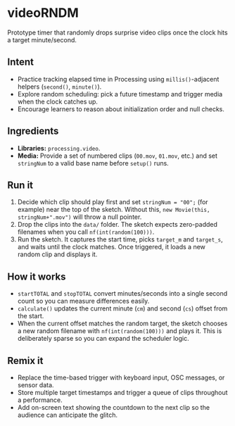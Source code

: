 # videoRNDM

Prototype timer that randomly drops surprise video clips once the clock hits a target minute/second.

## Intent
- Practice tracking elapsed time in Processing using `millis()`-adjacent helpers (`second()`, `minute()`).
- Explore random scheduling: pick a future timestamp and trigger media when the clock catches up.
- Encourage learners to reason about initialization order and null checks.

## Ingredients
- **Libraries:** `processing.video`.
- **Media:** Provide a set of numbered clips (`00.mov`, `01.mov`, etc.) and set `stringNum` to a valid base name before `setup()` runs.

## Run it
1. Decide which clip should play first and set `stringNum = "00";` (for example) near the top of the sketch. Without this, `new Movie(this, stringNum+".mov")` will throw a null pointer.
2. Drop the clips into the `data/` folder. The sketch expects zero-padded filenames when you call `nf(int(random(100)))`.
3. Run the sketch. It captures the start time, picks `target_m` and `target_s`, and waits until the clock matches. Once triggered, it loads a new random clip and displays it.

## How it works
- `startTOTAL` and `stopTOTAL` convert minutes/seconds into a single second count so you can measure differences easily.
- `calculate()` updates the current minute (`cm`) and second (`cs`) offset from the start.
- When the current offset matches the random target, the sketch chooses a new random filename with `nf(int(random(100)))` and plays it. This is deliberately sparse so you can expand the scheduler logic.

## Remix it
- Replace the time-based trigger with keyboard input, OSC messages, or sensor data.
- Store multiple target timestamps and trigger a queue of clips throughout a performance.
- Add on-screen text showing the countdown to the next clip so the audience can anticipate the glitch.
